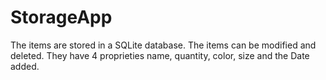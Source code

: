 # StorageApp

The items are stored in a SQLite database. The items can be modified and deleted.
They have 4 proprieties name, quantity, color, size and the Date added.
